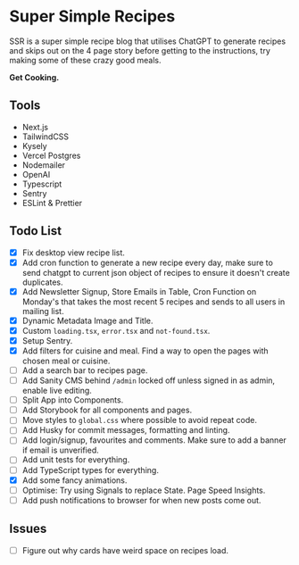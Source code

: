 # Super Simple Recipes

SSR is a super simple recipe blog that utilises ChatGPT to generate recipes and skips out on the 4 page story before getting to the instructions, try making some of these crazy good meals.

**Get Cooking.**

## Tools

- Next.js
- TailwindCSS
- Kysely
- Vercel Postgres
- Nodemailer
- OpenAI
- Typescript
- Sentry
- ESLint & Prettier

## Todo List

- [x] Fix desktop view recipe list.
- [x] Add cron function to generate a new recipe every day, make sure to send chatgpt to current json object of recipes to ensure it doesn't create duplicates.
- [x] Add Newsletter Signup, Store Emails in Table, Cron Function on Monday's that takes the most recent 5 recipes and sends to all users in mailing list.
- [x] Dynamic Metadata Image and Title.
- [x] Custom `loading.tsx`, `error.tsx` and `not-found.tsx`.
- [x] Setup Sentry.
- [x] Add filters for cuisine and meal. Find a way to open the pages with chosen meal or cuisine.
- [ ] Add a search bar to recipes page.
- [ ] Add Sanity CMS behind `/admin` locked off unless signed in as admin, enable live editing.
- [ ] Split App into Components.
- [ ] Add Storybook for all components and pages.
- [ ] Move styles to `global.css` where possible to avoid repeat code.
- [ ] Add Husky for commit messages, formatting and linting.
- [ ] Add login/signup, favourites and comments. Make sure to add a banner if email is unverified.
- [ ] Add unit tests for everything.
- [ ] Add TypeScript types for everything.
- [x] Add some fancy animations.
- [ ] Optimise: Try using Signals to replace State. Page Speed Insights.
- [ ] Add push notifications to browser for when new posts come out.

## Issues

- [ ] Figure out why cards have weird space on recipes load.
